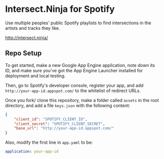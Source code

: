 # Intersect.Ninja for Spotify
Use multiple peoples' public Spotify playlists to find intersections in the artists and tracks they like.

http://intersect.ninja/

## Repo Setup

To get started, make a new Google App Engine application, note down its ID, and make sure you've got the App Engine Launcher installed for deployment and local testing.

Then, go to Spotify's developer console, register your app, and add `http://your-app-id.appspot.com/` to the whitelist of redirect URLs.

Once you fork/ clone this repository, make a folder called `assets` in the root directory, and add a file `keys.json` with the following content:

```json
{
	"client_id": "SPOTIFY_CLIENT_ID",
	"client_secret": "SPOTIFY_CLIENT_SECRET",
	"base_url": "http://your-app-id.appspot.com/"
}
```

Also, modify the first line in `app.yaml` to be:

```yaml
application: your-app-id
```